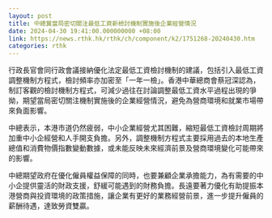 ```yaml
---
layout: post
title: 中總冀當局密切關注最低工資新檢討機制實施後企業經營情況
date: 2024-04-30 19:41:00.000000000 +08:00
link: https://news.rthk.hk/rthk/ch/component/k2/1751268-20240430.htm
categories: rthk
---
```


行政長官會同行政會議接納優化法定最低工資檢討機制的建議，包括引入最低工資調整機制方程式，檢討頻率亦加密至「一年一檢」。香港中華總商會蔡冠深認為，制訂客觀的檢討機制方程式，可減少過往在討論調整最低工資水平過程出現的爭拗，期望當局密切關注機制實施後的企業經營情況，避免為營商環境和就業市場帶來負面影響。

中總表示，本港市道仍然疲弱，中小企業經營尤其困難，縮短最低工資檢討周期將加重中小企經營和人手開支負擔。另外，調整機制方程式主要採用過去的本地生產總值和消費物價指數變動數據，或未能反映未來經濟前景及營商環境變化可能帶來的影響。

中總期望政府在優化僱員權益保障的同時，也要兼顧企業承擔能力，為有需要的中小企提供靈活的財政支援，舒緩可能遇到的財務負擔。長遠要著力優化有助提振本港營商與投資環境的政策措施，讓企業有更好的業務經營前景，進一步提升僱員的薪酬待遇，達致勞資雙贏。
